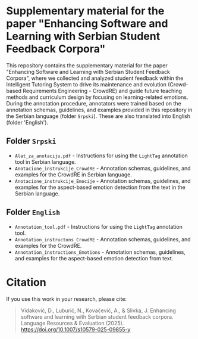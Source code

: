 # Supplementary material for the paper "Enhancing Software and Learning with Serbian Student Feedback Corpora"

This repository contains the supplementary material for the paper "Enhancing Software and Learning with Serbian Student Feedback Corpora", where we collected and analyzed student feedback within the Intelligent Tutoring System to drive its maintenance and evolution (Crowd-based Requirements Engineering - CrowdRE) and guide future teaching methods and curriculum design by focusing on learning-related emotions. During the annotation procedure, annotators were trained based on the annotation schemas, guidelines, and examples provided in this repository in the Serbian language (folder `Srpski`). These are also translated into English (folder 'English').

## Folder `Srpski`
* `Alat_za_anotaciju.pdf` - Instructions for using the `LightTag` annotation tool in Serbian language.
* `Anotacione_instrukcije_CrowdRE` - Annotation schemas, guidelines, and examples for the CrowdRE in Serbian language.
* `Anotacione_instrukcije_Emocije` - Annotation schemas, guidelines, and examples for the aspect-based emotion detection from the text in the Serbian language.

## Folder `English`
* `Annotation_tool.pdf` - Instructions for using the `LightTag` annotation tool.
* `Annotation_instructons_CrowdRE` - Annotation schemas, guidelines, and examples for the CrowdRE.
* `Annotation_instructions_Emotions` - Annotation schemas, guidelines, and examples for the aspect-based emotion detection from text.

# Citation

If you use this work in your research, please cite:

> Vidaković, D., Luburić, N., Kovačević, A., & Slivka, J. Enhancing software and learning with Serbian student feedback corpora. Language Resources & Evaluation (2025). https://doi.org/10.1007/s10579-025-09855-y
